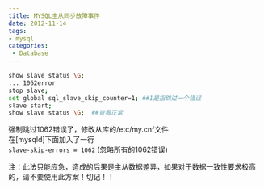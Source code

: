 ```yaml
---
title: MYSQL主从同步故障事件
date: 2012-11-14
tags:
- mysql
categories:
 - Database
---
```




```bash
show slave status \G;
... 1062error  
stop slave;  
set global sql_slave_skip_counter=1; ##1是指跳过一个错误 
slave start;  
show slave status \G;  ##查看正常
```

强制跳过1062错误了，修改从库的/etc/my.cnf文件  
在[mysqld]下面加入了一行  
``slave-skip-errors = 1062`` (忽略所有的1062错误)

注：此法只能应急，造成的后果是主从数据差异，如果对于数据一致性要求极高的，请不要使用此方案！切记！！
